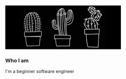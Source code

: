 ![Header](https://github.com/Vitalik1995Rikov/Vitalik1995Rikov/blob/main/picture4.PNG)

### Who I am
I'm a beginner software engineer